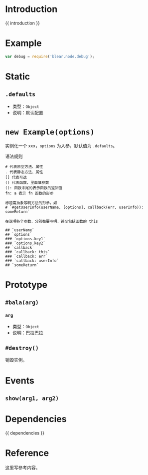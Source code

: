 # Introduction
{{ introduction }}





# Example
```js
var debug = require('blear.node.debug');
```




# Static
## `.defaults`
- 类型：`Object`
- 说明：默认配置



# `new Example(options)`
实例化一个 xxx，`options` 为入参，默认值为 `.defaults`。


语法规则
```text
# 代表原型方法、属性
. 代表静态方法、属性
[] 代表可选
() 代表函数，里面填参数
(): 函数末尾的表示函数的返回值
fn: a 表示 fn 函数的形参 

标题需抽象写明方法的形参，如
# `#getUserInfo(userName, [options], callback(err, userInfo)): someReturn`

在说明各个参数，分别都要写明，甚至包括函数的 this

## `userName`
## `options`
### `options.key1`
### `options.key2`
## `callback`
### `callback: this`
### `callback: err`
### `callback: userInfo`
## `someReturn`
```




# Prototype

## `#bala(arg)`

### `arg`
- 类型：`Object`
- 说明：巴拉巴拉


## `#destroy()`
销毁实例。


# Events
## `show(arg1, arg2)`






# Dependencies
{{ dependencies }}





# Reference
这里写参考内容。

